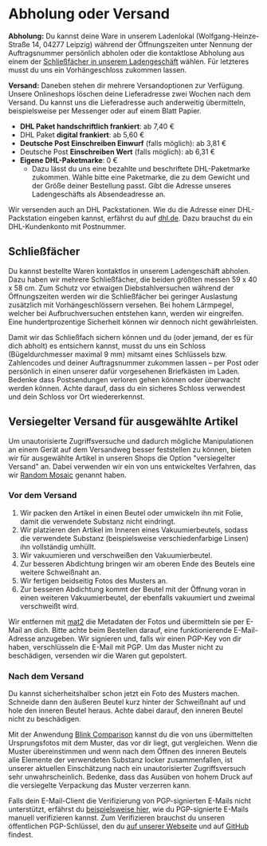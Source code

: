 # Abholung oder Versand

**Abholung:** Du kannst deine Ware in unserem Ladenlokal (Wolfgang-Heinze-Straße 14, 04277 Leipzig) während der Öffnungszeiten unter Nennung der Auftragsnummer persönlich abholen oder die kontaktlose Abholung aus einem der <a href="#lockers">Schließfächer in unserem Ladengeschäft</a> wählen. Für letzteres musst du uns ein Vorhängeschloss zukommen lassen.

**Versand:** Daneben stehen dir mehrere Versandoptionen zur Verfügung. Unsere Onlineshops löschen deine Lieferadresse zwei Wochen nach dem Versand. Du kannst uns die Lieferadresse auch anderweitig übermitteln, beispielsweise per Messenger oder auf einem Blatt Papier.

* **DHL Paket handschriftlich frankiert**: ab 7,40 €
* DHL Paket **digital frankiert**: ab 5,60 €
* **Deutsche Post Einschreiben Einwurf** (falls möglich): ab 3,81 €
* Deutsche Post **Einschreiben Wert** (falls möglich): ab 6,31 €
* **Eigene DHL-Paketmarke**: 0 €
  * Dazu lässt du uns eine bezahlte und beschriftete DHL-Paketmarke zukommen. Wähle bitte eine Paketmarke, die zu dem Gewicht und der Größe deiner Bestellung passt. Gibt die Adresse unseres Ladengeschäfts als Absendeadresse an.

Wir versenden auch an DHL Packstationen. Wie du die Adresse einer DHL-Packstation eingeben kannst, erfährst du auf <a rel="noreferrer" href="https://www.dhl.de/de/privatkunden/pakete-empfangen/an-einem-abholort-empfangen/packstation/empfangen-packstation.html" target="_blank">dhl.de</a>. Dazu brauchst du ein DHL-Kundenkonto mit Postnummer.

<h2 id="lockers">Schließfächer</h2>

Du kannst bestellte Waren kontaktlos in unserem Ladengeschäft abholen. Dazu haben wir mehrere Schließfächer, die beiden größten messen 59 x 40 x 58 cm. Zum Schutz vor etwaigen Diebstahlversuchen während der Öffnungszeiten werden wir die Schließfächer bei geringer Auslastung zusätzlich mit Vorhängeschlössern versehen. Bei hohem Lärmpegel, welcher bei Aufbruchversuchen entstehen kann, werden wir eingreifen. Eine hundertprozentige Sicherheit können wir dennoch nicht gewährleisten.

Damit wir das Schließfach sichern können und du (oder jemand, der es für dich abholt) es entsichern kannst, musst du uns ein Schloss (Bügeldurchmesser maximal 9 mm) mitsamt eines Schlüssels bzw. Zahlencodes und deiner Auftragsnummer zukommen lassen – per Post oder persönlich in einen unserer dafür vorgesehenen Briefkästen im Laden. Bedenke dass Postsendungen verloren gehen können oder überwacht werden können. Achte darauf, dass du ein sicheres Schloss verwendest und dein Schloss vor Ort wiedererkennst.

<h2 id="sealed-shipping">Versiegelter Versand für ausgewählte Artikel</h2>

Um unautorisierte Zugriffsversuche und dadurch mögliche Manipulationen an einem Gerät auf dem Versandweg besser feststellen zu können, bieten wir für ausgewählte Artikel in unseren Shops die Option "versiegelter Versand" an. Dabei verwenden wir ein von uns entwickeltes Verfahren, das wir [Random Mosaic](https://dys2p.com/de/2021-12-tamper-evident-protection.html) genannt haben.

### Vor dem Versand

1. Wir packen den Artikel in einen Beutel oder umwickeln ihn mit Folie, damit die verwendete Substanz nicht eindringt.
2. Wir platzieren den Artikel im Inneren eines Vakuumierbeutels, sodass die verwendete Substanz (beispielsweise verschiedenfarbige Linsen) ihn vollständig umhüllt.
3. Wir vakuumieren und verschweißen den Vakuumierbeutel.
4. Zur besseren Abdichtung bringen wir am oberen Ende des Beutels eine weitere Schweißnaht an.
5. Wir fertigen beidseitig Fotos des Musters an.
6. Zur besseren Abdichtung kommt der Beutel mit der Öffnung voran in einen weiteren Vakuumierbeutel, der ebenfalls vakuumiert und zweimal verschweißt wird.

Wir entfernen mit [mat2](https://0xacab.org/jvoisin/mat2) die Metadaten der Fotos und übermitteln sie per E-Mail an dich. Bitte achte beim Bestellen darauf, eine funktionierende E-Mail-Adresse anzugeben. Wir signieren und, falls wir einen PGP-Key von dir haben, verschlüsseln die E-Mail mit PGP. Um das Muster nicht zu beschädigen, versenden wir die Waren gut gepolstert.

### Nach dem Versand

Du kannst sicherheitshalber schon jetzt ein Foto des Musters machen. Schneide dann den äußeren Beutel kurz hinter der Schweißnaht auf und hole den inneren Beutel heraus. Achte dabei darauf, den inneren Beutel nicht zu beschädigen.

Mit der Anwendung [Blink Comparison](https://github.com/proninyaroslav/blink-comparison) kannst du die von uns übermittelten Ursprungsfotos mit dem Muster, das vor dir liegt, gut vergleichen. Wenn die Muster übereinstimmen und wenn nach dem Öffnen des inneren Beutels alle Elemente der verwendeten Substanz locker zusammenfallen, ist unserer aktuellen Einschätzung nach ein unautorisierter Zugriffsversuch sehr unwahrscheinlich. Bedenke, dass das Ausüben von hohem Druck auf die versiegelte Verpackung das Muster verzerren kann.

Falls dein E-Mail-Client die Verifizierung von PGP-signierten E-Mails nicht unterstützt, erfährst du [beispielsweise hier](https://web.archive.org/web/20230227141306/https://rvnrstnsyh.dev/pgp_mime_signature_verification), wie du PGP-signierte E-Mails manuell verifizieren kannst. Zum Verifizieren brauchst du unseren öffentlichen PGP-Schlüssel, den du [auf unserer Webseite](https://dys2p.com/de/contact.html) und auf [GitHub](https://github.com/dys2p/websites/blob/main/proxysto.re/contact/de.md) findest.
